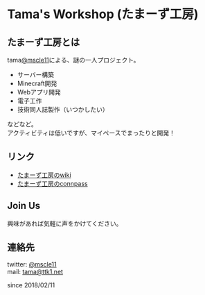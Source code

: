 # Tama's Workshop (たまーず工房)
## たまーず工房とは
tama[@mscle11](https://twitter.com/mscle11)による、謎の一人プロジェクト。  
- サーバー構築
- Minecraft開発
- Webアプリ開発
- 電子工作
- 技術同人誌製作（いつかしたい）

などなど。  
アクティビティは低いですが、マイペースでまったりと開発！

## リンク
- [たまーず工房のwiki](https://github.com/ttk1/tamas-workshop/wiki)
- [たまーず工房のconnpass](https://tamas-workshop.connpass.com)

## Join Us
興味があれば気軽に声をかけてください。 

## 連絡先  
twitter: [@mscle11](https://twitter.com/mscle11)  
mail: [tama@ttk1.net](mailto:tama@ttk1.net)  

since 2018/02/11
